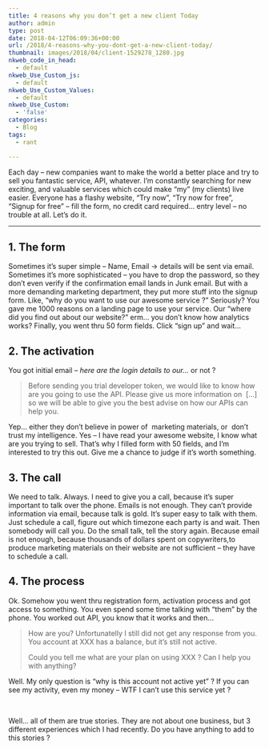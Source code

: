 ```yaml
---
title: 4 reasons why you don’t get a new client Today
author: admin
type: post
date: 2018-04-12T06:09:36+00:00
url: /2018/4-reasons-why-you-dont-get-a-new-client-today/
thumbnail: images/2018/04/client-1529278_1280.jpg
nkweb_code_in_head:
  - default
nkweb_Use_Custom_js:
  - default
nkweb_Use_Custom_Values:
  - default
nkweb_Use_Custom:
  - 'false'
categories:
  - Blog
tags:
  - rant

---
```

Each day – new companies want to make the world a better place and try to sell you fantastic service, API, whatever. I’m constantly searching for new exciting, and valuable services which could make “my” (my clients) live easier. Everyone has a flashy website, “Try now”, “Try now for free”, “Signup for free” – fill the form, no credit card required… entry level – no trouble at all. Let’s do it.

* * *

## 1. The form

Sometimes it’s super simple – Name, Email -> details will be sent via email. Sometimes it’s more sophisticated – you have to drop the password, so they don’t even verify if the confirmation email lands in Junk email. But with a more demanding marketing department, they put more stuff into the signup form. Like, “why do you want to use our awesome service ?” Seriously? You gave me 1000 reasons on a landing page to use your service. Our “where did you find out about our website?” erm… you don’t know how analytics works? Finally, you went thru 50 form fields. Click “sign up” and wait…

## 2. The activation

You got initial email &#8211; _here are the login details to our&#8230;_ or not ?

> Before sending you trial developer token, we would like to know how are you going to use the API. Please give us more&nbsp;information on&nbsp; [&#8230;] so we will be able to give you the best advise on how our APIs can help you.

Yep&#8230; either they don&#8217;t believe in power of&nbsp; marketing materials, or&nbsp; don&#8217;t trust my intelligence. Yes &#8211; I have read your awesome website, I know what are you trying to sell. That&#8217;s why I filled form with 50 fields, and I&#8217;m interested to try this out. Give me a chance to judge if it&#8217;s worth something.

## 3. The call

We need to talk. Always. I need to give you a call, because it&#8217;s super important to talk over the phone. Emails is not enough. They can&#8217;t provide information via email, because talk is gold. It&#8217;s super easy to talk with them. Just schedule a call, figure out which timezone each party is and wait. Then somebody will call you. Do the small talk, tell the story again. Because email is not enough, because thousands of dollars spent on copywriters,to produce marketing materials on their website are not sufficient &#8211; they have to schedule a call.

## 4. The process

Ok. Somehow you went thru registration form, activation process and got access to something. You even spend some time talking with &#8220;them&#8221; by the phone. You worked out API, you know that it works and then&#8230;

> How are you? Unfortunatelly I still did not get any response from you. You account at XXX has a balance, but it&#8217;s still not active.
> 
> Could you tell me what are your plan on using XXX ? Can I help you with anything?

Well. My only question is &#8220;why is this account not active yet&#8221; ? If you can see my activity, even my money &#8211; WTF I can&#8217;t use this service yet ?

&nbsp;

Well&#8230; all of them are true stories. They are not about one business, but 3 different experiences which I had recently. Do you have anything to add to this stories ?

&nbsp;